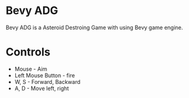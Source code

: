 # Bevy ADG
Bevy ADG is a Asteroid Destroing Game with using Bevy game engine.

# Controls
  * Mouse - Aim
  * Left Mouse Button - fire
  * W, S - Forward, Backward
  * A, D - Move left, right